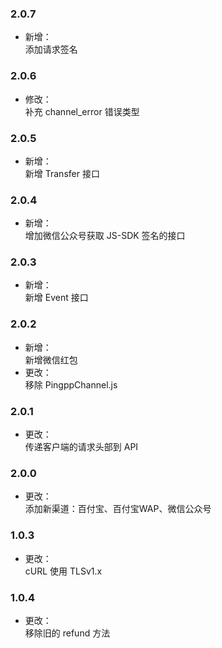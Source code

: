 ### 2.0.7
* 新增：  
添加请求签名

### 2.0.6
* 修改：  
补充 channel_error 错误类型

### 2.0.5
* 新增：  
新增 Transfer 接口

### 2.0.4
* 新增：  
增加微信公众号获取 JS-SDK 签名的接口

### 2.0.3
* 新增：  
新增 Event 接口

### 2.0.2
* 新增：  
新增微信红包
* 更改：  
移除 PingppChannel.js

### 2.0.1
* 更改：  
传递客户端的请求头部到 API

### 2.0.0
* 更改：  
添加新渠道：百付宝、百付宝WAP、微信公众号

### 1.0.3
* 更改：  
cURL 使用 TLSv1.x

### 1.0.4
* 更改：  
移除旧的 refund 方法

